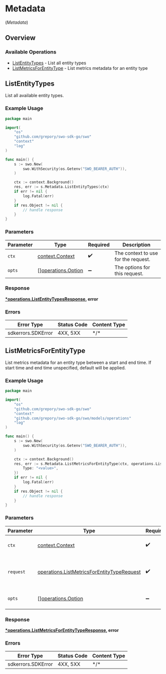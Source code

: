 # Metadata
(*Metadata*)

## Overview

### Available Operations

* [ListEntityTypes](#listentitytypes) - List all entity types
* [ListMetricsForEntityType](#listmetricsforentitytype) - List metrics metadata for an entity type

## ListEntityTypes

List all available entity types.

### Example Usage

```go
package main

import(
	"os"
	"github.com/grepory/swo-sdk-go/swo"
	"context"
	"log"
)

func main() {
    s := swo.New(
        swo.WithSecurity(os.Getenv("SWO_BEARER_AUTH")),
    )

    ctx := context.Background()
    res, err := s.Metadata.ListEntityTypes(ctx)
    if err != nil {
        log.Fatal(err)
    }
    if res.Object != nil {
        // handle response
    }
}
```

### Parameters

| Parameter                                                | Type                                                     | Required                                                 | Description                                              |
| -------------------------------------------------------- | -------------------------------------------------------- | -------------------------------------------------------- | -------------------------------------------------------- |
| `ctx`                                                    | [context.Context](https://pkg.go.dev/context#Context)    | :heavy_check_mark:                                       | The context to use for the request.                      |
| `opts`                                                   | [][operations.Option](../../models/operations/option.md) | :heavy_minus_sign:                                       | The options for this request.                            |

### Response

**[*operations.ListEntityTypesResponse](../../models/operations/listentitytypesresponse.md), error**

### Errors

| Error Type         | Status Code        | Content Type       |
| ------------------ | ------------------ | ------------------ |
| sdkerrors.SDKError | 4XX, 5XX           | \*/\*              |

## ListMetricsForEntityType

List metrics metadata for an entity type between a start and end time. If start time and end time unspecified, default will be applied.

### Example Usage

```go
package main

import(
	"os"
	"github.com/grepory/swo-sdk-go/swo"
	"context"
	"github.com/grepory/swo-sdk-go/swo/models/operations"
	"log"
)

func main() {
    s := swo.New(
        swo.WithSecurity(os.Getenv("SWO_BEARER_AUTH")),
    )

    ctx := context.Background()
    res, err := s.Metadata.ListMetricsForEntityType(ctx, operations.ListMetricsForEntityTypeRequest{
        Type: "<value>",
    })
    if err != nil {
        log.Fatal(err)
    }
    if res.Object != nil {
        // handle response
    }
}
```

### Parameters

| Parameter                                                                                                | Type                                                                                                     | Required                                                                                                 | Description                                                                                              |
| -------------------------------------------------------------------------------------------------------- | -------------------------------------------------------------------------------------------------------- | -------------------------------------------------------------------------------------------------------- | -------------------------------------------------------------------------------------------------------- |
| `ctx`                                                                                                    | [context.Context](https://pkg.go.dev/context#Context)                                                    | :heavy_check_mark:                                                                                       | The context to use for the request.                                                                      |
| `request`                                                                                                | [operations.ListMetricsForEntityTypeRequest](../../models/operations/listmetricsforentitytyperequest.md) | :heavy_check_mark:                                                                                       | The request object to use for the request.                                                               |
| `opts`                                                                                                   | [][operations.Option](../../models/operations/option.md)                                                 | :heavy_minus_sign:                                                                                       | The options for this request.                                                                            |

### Response

**[*operations.ListMetricsForEntityTypeResponse](../../models/operations/listmetricsforentitytyperesponse.md), error**

### Errors

| Error Type         | Status Code        | Content Type       |
| ------------------ | ------------------ | ------------------ |
| sdkerrors.SDKError | 4XX, 5XX           | \*/\*              |